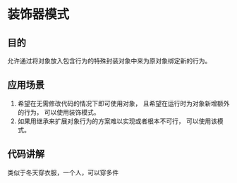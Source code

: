 # 装饰器模式


## 目的
允许通过将对象放入包含行为的特殊封装对象中来为原对象绑定新的行为。

## 应用场景
1. 希望在无需修改代码的情况下即可使用对象， 且希望在运行时为对象新增额外的行为， 可以使用装饰模式。
2. 如果用继承来扩展对象行为的方案难以实现或者根本不可行， 可以使用该模式。

## 代码讲解
类似于冬天穿衣服，一个人，可以穿多件